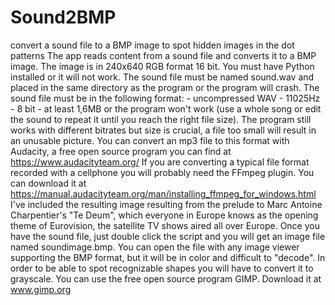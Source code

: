 # Sound2BMP
convert a sound file to a BMP image to spot hidden images in the dot patterns
The app reads content from a sound file and converts it to a BMP image. The image is in 240x640 RGB format 16 bit.
You must have Python installed or it will not work.
The sound file must be named sound.wav and placed in the same directory as the program or the program will crash.
The sound file must be in the following format:
	- uncompressed WAV
	- 11025Hz
	- 8 bit
	- at least 1,6MB or the program won't work (use a whole song or edit the sound to repeat it until you reach the right file size).
The program still works with different bitrates but size is crucial, a file too small will result in an unusable picture.
You can convert an mp3 file to this format with Audacity, a free open source program you can find at https://www.audacityteam.org/
If you are converting a typical file format recorded with a cellphone you will probably need the FFmpeg plugin. You can download it at https://manual.audacityteam.org/man/installing_ffmpeg_for_windows.html
I've included the resulting image resulting from the prelude to Marc Antoine Charpentier's "Te Deum", which everyone in Europe knows as the opening theme of Eurovision, the satellite TV shows aired all over Europe.
Once you have the sound file, just double click the script and you will get an image file named soundimage.bmp. You can open the file with any image viewer supporting the BMP format, but it will be in color and difficult to "decode". In order to be able to spot recognizable shapes you will have to convert it to grayscale. You can use the free open source program GIMP. Download it at www.gimp.org
